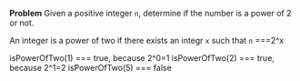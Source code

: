 __Problem__
Given a positive integer `n`, determine if the number is a power of 2 or not.

An integer is a power of two if there exists an integr `x` such that `n` ===2^x

isPowerOfTwo(1) === true, because 2^0=1
isPowerOfTwo(2) === true, because 2^1=2
isPowerOfTwo(5) === false